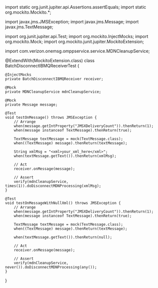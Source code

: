 import static org.junit.jupiter.api.Assertions.assertEquals;
import static org.mockito.Mockito.*;

import javax.jms.JMSException;
import javax.jms.Message;
import javax.jms.TextMessage;

import org.junit.jupiter.api.Test;
import org.mockito.InjectMocks;
import org.mockito.Mock;
import org.mockito.junit.jupiter.MockitoExtension;

import com.verizon.onemsg.omppservice.service.MDNCleanupService;

@ExtendWith(MockitoExtension.class)
class BatchDisconnectIBMQReceiverTest {

    @InjectMocks
    private BatchDisconnectIBMQReceiver receiver;

    @Mock
    private MDNCleanupService mdnCleanupService;

    @Mock
    private Message message;

    @Test
    void testOnMessage() throws JMSException {
        // Arrange
        when(message.getIntProperty("JMSXDeliveryCount")).thenReturn(1);
        when(message instanceof TextMessage).thenReturn(true);

        TextMessage textMessage = mock(TextMessage.class);
        when((TextMessage) message).thenReturn(textMessage);

        String xmlMsg = "<xml>your_xml_here</xml>";
        when(textMessage.getText()).thenReturn(xmlMsg);

        // Act
        receiver.onMessage(message);

        // Assert
        verify(mdnCleanupService, times(1)).doDisconnectMDNProcessing(xmlMsg);
    }

    @Test
    void testOnMessageWithNullXml() throws JMSException {
        // Arrange
        when(message.getIntProperty("JMSXDeliveryCount")).thenReturn(1);
        when(message instanceof TextMessage).thenReturn(true);

        TextMessage textMessage = mock(TextMessage.class);
        when((TextMessage) message).thenReturn(textMessage);

        when(textMessage.getText()).thenReturn(null);

        // Act
        receiver.onMessage(message);

        // Assert
        verify(mdnCleanupService, never()).doDisconnectMDNProcessing(any());
    }
}
